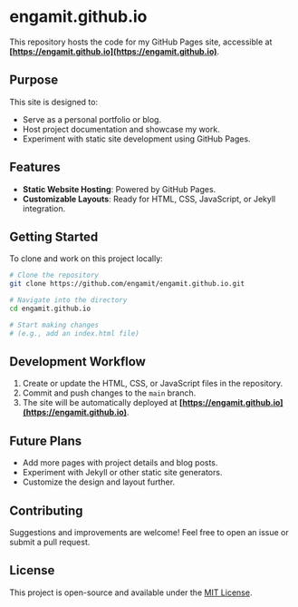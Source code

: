 # engamit.github.io

This repository hosts the code for my GitHub Pages site, accessible at **[https://engamit.github.io](https://engamit.github.io)**.

## Purpose
This site is designed to:
- Serve as a personal portfolio or blog.
- Host project documentation and showcase my work.
- Experiment with static site development using GitHub Pages.

## Features
- **Static Website Hosting**: Powered by GitHub Pages.
- **Customizable Layouts**: Ready for HTML, CSS, JavaScript, or Jekyll integration.

## Getting Started
To clone and work on this project locally:

```bash
# Clone the repository
git clone https://github.com/engamit/engamit.github.io.git

# Navigate into the directory
cd engamit.github.io

# Start making changes
# (e.g., add an index.html file)
```

## Development Workflow
1. Create or update the HTML, CSS, or JavaScript files in the repository.
2. Commit and push changes to the `main` branch.
3. The site will be automatically deployed at **[https://engamit.github.io](https://engamit.github.io)**.

## Future Plans
- Add more pages with project details and blog posts.
- Experiment with Jekyll or other static site generators.
- Customize the design and layout further.

## Contributing
Suggestions and improvements are welcome! Feel free to open an issue or submit a pull request.

## License
This project is open-source and available under the [MIT License](LICENSE).
